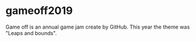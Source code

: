 # gameoff2019
Game off is an annual game jam create by GitHub. This year the theme was "Leaps and bounds".
